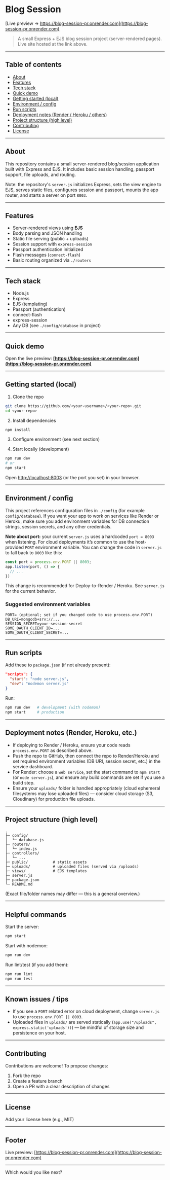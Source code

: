 # Blog Session

[Live preview → https://blog-session-pr.onrender.com](https://blog-session-pr.onrender.com)

> A small Express + EJS blog session project (server-rendered pages). Live site hosted at the link above.

---

## Table of contents

* [About](#about)
* [Features](#features)
* [Tech stack](#tech-stack)
* [Quick demo](#quick-demo)
* [Getting started (local)](#getting-started-local)
* [Environment / config](#environment--config)
* [Run scripts](#run-scripts)
* [Deployment notes (Render / Heroku / others)](#deployment-notes-render--heroku--others)
* [Project structure (high level)](#project-structure-high-level)
* [Contributing](#contributing)
* [License](#license)

---

## About

This repository contains a small server-rendered blog/session application built with Express and EJS. It includes basic session handling, passport support, file uploads, and routing.

Note: the repository's `server.js` initializes Express, sets the view engine to EJS, serves static files, configures session and passport, mounts the app router, and starts a server on port `8003`.&#x20;

---

## Features

* Server-rendered views using **EJS**
* Body parsing and JSON handling
* Static file serving (public + uploads)
* Session support with `express-session`
* Passport authentication initialized
* Flash messages (`connect-flash`)
* Basic routing organized via `./routers`

---

## Tech stack

* Node.js
* Express
* EJS (templating)
* Passport (authentication)
* connect-flash
* express-session
* Any DB (see `./config/database` in project)

---

## Quick demo

Open the live preview:
**[https://blog-session-pr.onrender.com](https://blog-session-pr.onrender.com)**

---

## Getting started (local)

1. Clone the repo

```bash
git clone https://github.com/<your-username>/<your-repo>.git
cd <your-repo>
```

2. Install dependencies

```bash
npm install
```

3. Configure environment (see next section)

4. Start locally (development)

```bash
npm run dev
# or
npm start
```

Open [http://localhost:8003](http://localhost:8003) (or the port you set) in your browser.

---

## Environment / config

This project references configuration files in `./config` (for example `config/database`). If you want your app to work on services like Render or Heroku, make sure you add environment variables for DB connection strings, session secrets, and any other credentials.

**Note about port:** your current `server.js` uses a hardcoded `port = 8003` when listening. For cloud deployments it’s common to use the host-provided `PORT` environment variable. You can change the code in `server.js` to fall back to `8003` like this:

```js
const port = process.env.PORT || 8003;
app.listen(port, () => {
  // ...
})
```

This change is recommended for Deploy-to-Render / Heroku. See `server.js` for the current behavior.&#x20;

### Suggested environment variables

```
PORT= (optional; set if you changed code to use process.env.PORT)
DB_URI=mongodb+srv://...
SESSION_SECRET=your-session-secret
SOME_OAUTH_CLIENT_ID=...
SOME_OAUTH_CLIENT_SECRET=...
```

---

## Run scripts

Add these to `package.json` (if not already present):

```json
"scripts": {
  "start": "node server.js",
  "dev": "nodemon server.js"
}
```

Run:

```bash
npm run dev   # development (with nodemon)
npm start     # production
```

---

## Deployment notes (Render, Heroku, etc.)

* If deploying to Render / Heroku, ensure your code reads `process.env.PORT` as described above.
* Push the repo to GitHub, then connect the repo to Render/Heroku and set required environment variables (DB URI, session secret, etc.) in the service dashboard.
* For Render: choose a `web service`, set the start command to `npm start` (or `node server.js`), and ensure any build commands are set if you use a build step.
* Ensure your `uploads/` folder is handled appropriately (cloud ephemeral filesystems may lose uploaded files) — consider cloud storage (S3, Cloudinary) for production file uploads.

---

## Project structure (high level)

```
.
├─ config/
│  └─ database.js
├─ routers/
│  └─ index.js
├─ controllers/
│  └─ ...
├─ public/           # static assets
├─ uploads/          # uploaded files (served via /uploads)
├─ views/            # EJS templates
├─ server.js
├─ package.json
└─ README.md
```

(Exact file/folder names may differ — this is a general overview.)

---

## Helpful commands

Start the server:

```bash
npm start
```

Start with nodemon:

```bash
npm run dev
```

Run lint/test (if you add them):

```bash
npm run lint
npm run test
```

---

## Known issues / tips

* If you see a `PORT` related error on cloud deployment, change `server.js` to use `process.env.PORT || 8003`.&#x20;
* Uploaded files in `uploads/` are served statically (`app.use("/uploads", express.static('uploads'))`) — be mindful of storage size and persistence on your host.

---

## Contributing

Contributions are welcome! To propose changes:

1. Fork the repo
2. Create a feature branch
3. Open a PR with a clear description of changes

---

## License

Add your license here (e.g., MIT)

---

## Footer

Live preview: [https://blog-session-pr.onrender.com](https://blog-session-pr.onrender.com)

---

Which would you like next?
